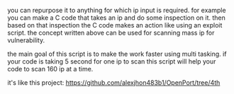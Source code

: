 you can repurpose it to anything for which ip input is required. for example you can make a C code that takes an ip and do some inspection on it. 
then based on that inspection the C code makes an action like using an exploit script. 
the concept written above can be used for scanning mass ip for vulnerability.

the main goal of this script is to make the work faster using multi tasking.
if your code is taking 5 second for one ip to scan this script will help your code to scan 160
ip at a time. 

it's like this project:
https://github.com/alexjhon483b1/OpenPort/tree/4th


